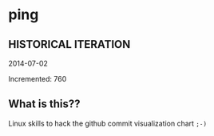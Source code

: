 # ping

## HISTORICAL ITERATION
2014-07-02

Incremented: 760

## What is this?? 
Linux skills to hack the github commit visualization chart `;-)`
